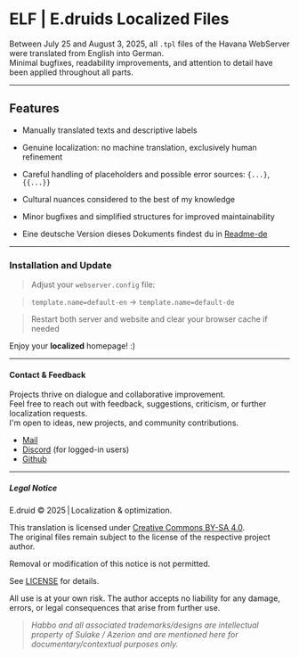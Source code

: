 # ELF | E.druids Localized Files

Between July 25 and August 3, 2025, all `.tpl` files of the Havana WebServer were translated from English into German.  
Minimal bugfixes, readability improvements, and attention to detail have been applied throughout all parts.

---

## Features

- Manually translated texts and descriptive labels
- Genuine localization: no machine translation, exclusively human refinement
- Careful handling of placeholders and possible error sources: `{...}`, `{{...}}`
- Cultural nuances considered to the best of my knowledge
- Minor bugfixes and simplified structures for improved maintainability

- Eine deutsche Version dieses Dokuments findest du in [Readme-de](README-de.md)

---

### Installation and Update

> Adjust your `webserver.config` file:

> `template.name=default-en` → `template.name=default-de`

> Restart both server and website and clear your browser cache if needed

Enjoy your **localized** homepage! :)

---

#### Contact & Feedback

Projects thrive on dialogue and collaborative improvement.  
Feel free to reach out with feedback, suggestions, criticism, or further localization requests.  
I'm open to ideas, new projects, and community contributions.

- [Mail](mailto:Anoude@proton.me)  
- [Discord](https://discord.com/users/778407999592071179) (for logged-in users)  
- [Github](https://github.com/E-druid)

---

##### Legal Notice

E.druid © 2025 | Localization & optimization.

This translation is licensed under [Creative Commons BY-SA 4.0](https://creativecommons.org/licenses/by-sa/4.0/).  
The original files remain subject to the license of the respective project author.  

Removal or modification of this notice is not permitted.

See [LICENSE](LICENSE.md) for details.

All use is at your own risk. The author accepts no liability for any damage, errors, or legal consequences that arise from further use.

> _Habbo and all associated trademarks/designs are intellectual property of Sulake / Azerion and are mentioned here for documentary/contextual purposes only._

